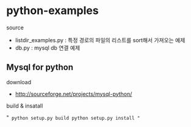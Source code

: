 python-examples
===============

source
- listdir_examples.py : 특정 경로의 파일의 리스트를 sort해서 가져오는 예제
- db.py : mysql db 연결 예제

Mysql for python
----------------

download
- http://sourceforge.net/projects/mysql-python/

build & insatall

"`
python setup.py build
python setup.py install
"`

